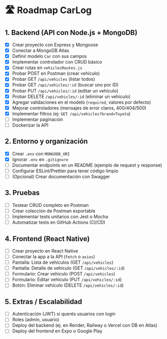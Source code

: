 # 🛣️ Roadmap CarLog

## 1. Backend (API con Node.js + MongoDB)
- [x] Crear proyecto con Express y Mongoose  
- [x] Conectar a MongoDB Atlas  
- [x] Definir modelo `Car` con sus campos  
- [x] Implementar controlador con CRUD básico  
- [x] Crear rutas en `vehiclesRoutes.js`  
- [x] Probar POST en Postman (crear vehículo)  
- [x] Probar GET `/api/vehicles` (listar todos)  
- [x] Probar GET `/api/vehicles/:id` (buscar uno por ID)  
- [x] Probar PUT `/api/vehicles/:id` (editar un vehículo)  
- [x] Probar DELETE `/api/vehicles/:id` (eliminar un vehículo)  
- [x] Agregar validaciones en el modelo (`required`, valores por defecto)  
- [x] Mejorar controladores (mensajes de error claros, 400/404/500)  
- [x] Implementar filtros (ej: `GET /api/vehicles?brand=Toyota`)  
- [ ] Implementar paginación 
- [ ] Dockerizar la API

## 2. Entorno y organización
- [x] Crear `.env` con `MONGODB_URI`  
- [x] Ignorar `.env` en `.gitignore`  
- [ ] Documentar endpoints en un README (ejemplo de request y response)  
- [ ] Configurar ESLint/Prettier para tener código limpio  
- [ ] (Opcional) Crear documentación con Swagger  

## 3. Pruebas
- [ ] Testear CRUD completo en Postman  
- [ ] Crear colección de Postman exportable  
- [ ] Implementar tests unitarios con Jest o Mocha  
- [ ] Automatizar tests en GitHub Actions (CI/CD)  

## 4. Frontend (React Native)
- [ ] Crear proyecto en React Native  
- [ ] Conectar la app a la API (`fetch` o `axios`)  
- [ ] Pantalla: Lista de vehículos (GET `/api/vehicles`)  
- [ ] Pantalla: Detalle de vehículo (GET `/api/vehicles/:id`)  
- [ ] Formulario: Crear vehículo (POST `/api/vehicles`)  
- [ ] Formulario: Editar vehículo (PUT `/api/vehicles/:id`)  
- [ ] Botón: Eliminar vehículo (DELETE `/api/vehicles/:id`)  

## 5. Extras / Escalabilidad
- [ ] Autenticación (JWT) si querés usuarios con login  
- [ ] Roles (admin, usuario)  
- [ ] Deploy del backend (ej. en Render, Railway o Vercel con DB en Atlas)  
- [ ] Deploy del frontend en Expo o Google Play  
